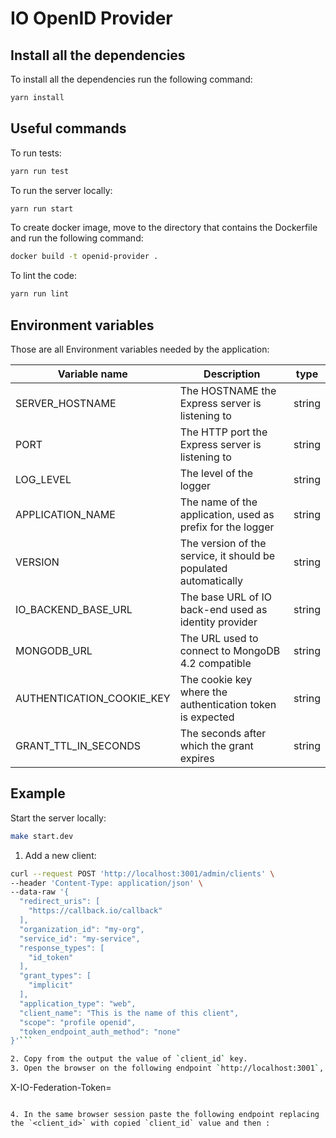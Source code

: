 # IO OpenID Provider

## Install all the dependencies

To install all the dependencies run the following command:

``` sh
yarn install
```

## Useful commands

To run tests:

``` sh
yarn run test
```

To run the server locally:

``` sh
yarn run start
```

To create docker image, move to the directory that contains the Dockerfile and run the following command:

``` sh
docker build -t openid-provider .
```

To lint the code:

``` sh
yarn run lint
```

## Environment variables

Those are all Environment variables needed by the application:

| Variable name             | Description                                                      | type   |
|---------------------------|------------------------------------------------------------------|--------|
| SERVER_HOSTNAME           | The HOSTNAME the Express server is listening to                  | string |
| PORT                      | The HTTP port the Express server is listening to                 | string |
| LOG_LEVEL                 | The level of the logger                                          | string |
| APPLICATION_NAME          | The name of the application, used as prefix for the logger       | string |
| VERSION                   | The version of the service, it should be populated automatically | string |
| IO_BACKEND_BASE_URL       | The base URL of IO back-end used as identity provider            | string |
| MONGODB_URL               | The URL used to connect to MongoDB 4.2 compatible                | string |
| AUTHENTICATION_COOKIE_KEY | The cookie key where the authentication token is expected        | string |
| GRANT_TTL_IN_SECONDS      | The seconds after which the grant expires                        | string |


## Example
Start the server locally:

``` sh
make start.dev
```
1. Add a new client:

``` sh
curl --request POST 'http://localhost:3001/admin/clients' \
--header 'Content-Type: application/json' \
--data-raw '{
  "redirect_uris": [
    "https://callback.io/callback"
  ],
  "organization_id": "my-org",
  "service_id": "my-service",
  "response_types": [
    "id_token"
  ],
  "grant_types": [
    "implicit"
  ],
  "application_type": "web",
  "client_name": "This is the name of this client",
  "scope": "profile openid",
  "token_endpoint_auth_method": "none"
}'```

2. Copy from the output the value of `client_id` key.
3. Open the browser on the following endpoint `http://localhost:3001`, and add the following cookie:

```
X-IO-Federation-Token=<any-value>
```

4. In the same browser session paste the following endpoint replacing the `<client_id>` with copied `client_id` value and then :

```
